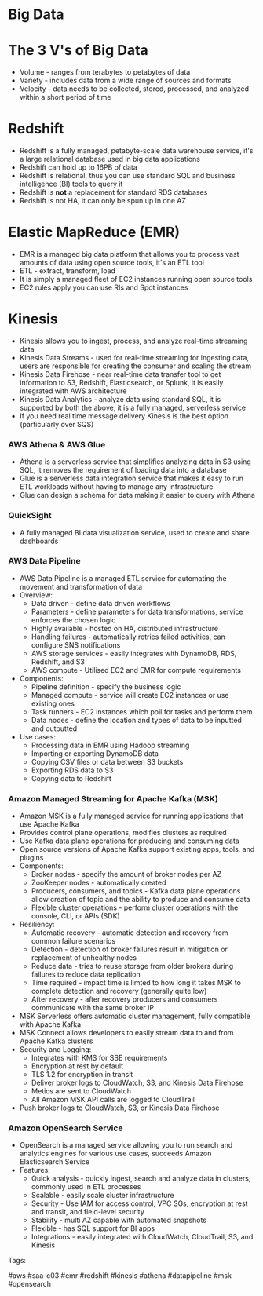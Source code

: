 # Big Data

# The 3 V's of Big Data

* Volume - ranges from terabytes to petabytes of data
* Variety - includes data from a wide range of sources and formats
* Velocity - data needs to be collected, stored, processed, and analyzed
  within a short period of time

# Redshift

* Redshift is a fully managed, petabyte-scale data warehouse service,
  it's a large relational database used in big data applications
* Redshift can hold up to 16PB of data
* Redshift is relational, thus you can use standard SQL and business
  intelligence (BI) tools to query it
* Redshift is **not** a replacement for standard RDS databases
* Redshift is not HA, it can only be spun up in one AZ

# Elastic MapReduce (EMR)

* EMR is a managed big data platform that allows you to process vast
  amounts of data using open source tools, it's an ETL tool
* ETL - extract, transform, load
* It is simply a managed fleet of EC2 instances running open source
  tools
* EC2 rules apply you can use RIs and Spot instances

# Kinesis

* Kinesis allows you to ingest, process, and analyze real-time streaming
  data
* Kinesis Data Streams - used for real-time streaming for ingesting
  data, users are responsible for creating the consumer and scaling the
  stream
* Kinesis Data Firehose - near real-time data transfer tool to get
  information to S3, Redshift, Elasticsearch, or Splunk, it is easily
  integrated with AWS architecture
* Kinesis Data Analytics - analyze data using standard SQL, it is
  supported by both the above, it is a fully managed, serverless
  service
* If you need real time message delivery Kinesis is the best option
  (particularly over SQS)

### AWS Athena & AWS Glue

* Athena is a serverless service that simplifies analyzing data in S3
  using SQL, it removes the requirement of loading data into a database
* Glue is a serverless data integration service that makes it easy to
  run ETL workloads without having to manage any infrastructure
* Glue can design a schema for data making it easier to query with
  Athena

### QuickSight

* A fully managed BI data visualization service, used to create and
  share dashboards

### AWS Data Pipeline

* AWS Data Pipeline is a managed ETL service for automating the movement
  and transformation of data
* Overview:
  * Data driven - define data driven workflows
  * Parameters - define parameters for data transformations, service
    enforces the chosen logic
  * Highly available - hosted on HA, distributed infrastructure
  * Handling failures - automatically retries failed activities, can
    configure SNS notifications
  * AWS storage services - easily integrates with DynamoDB, RDS,
    Redshift, and S3
  * AWS compute - Utilised EC2 and EMR for compute requirements
* Components:
  * Pipeline definition - specify the business logic
  * Managed compute - service will create EC2 instances or use existing
    ones
  * Task runners - EC2 instances which poll for tasks and perform them
  * Data nodes - define the location and types of data to be inputted
    and outputted
* Use cases:
  * Processing data in EMR using Hadoop streaming
  * Importing or exporting DynamoDB data
  * Copying CSV files or data between S3 buckets
  * Exporting RDS data to S3
  * Copying data to Redshift

### Amazon Managed Streaming for Apache Kafka (MSK)

* Amazon MSK is a fully managed service for running applications that
  use Apache Kafka
* Provides control plane operations, modifies clusters as required
* Use Kafka data plane operations for producing and consuming data
* Open source versions of Apache Kafka support existing apps, tools, and
  plugins
* Components:
  * Broker nodes - specify the amount of broker nodes per AZ
  * ZooKeeper nodes - automatically created
  * Producers, consumers, and topics - Kafka data plane operations allow
    creation of topic and the ability to produce and consume data
  * Flexible cluster operations - perform cluster operations with the
    console, CLI, or APIs (SDK)
* Resiliency:
  * Automatic recovery - automatic detection and recovery from common
    failure scenarios
  * Detection - detection of broker failures result in mitigation or
    replacement of unhealthy nodes
  * Reduce data - tries to reuse storage from older brokers during
    failures to reduce data replication
  * Time required - impact time is limted to how long it takes MSK to
    complete detection and recovery (generally quite low)
  * After recovery - after recovery producers and consumers communicate
    with the same broker IP
* MSK Serverless offers automatic cluster management, fully compatible
  with Apache Kafka
* MSK Connect allows developers to easily stream data to and from Apache
  Kafka clusters
* Security and Logging:
  * Integrates with KMS for SSE requirements
  * Encryption at rest by default
  * TLS 1.2 for encryption in transit
  * Deliver broker logs to CloudWatch, S3, and Kinesis Data Firehose
  * Metics are sent to CloudWatch
  * All Amazon MSK API calls are logged to CloudTrail
* Push broker logs to CloudWatch, S3, or Kinesis Data Firehose

### Amazon OpenSearch Service

* OpenSearch is a managed service allowing you to run search and
  analytics engines for various use cases, succeeds Amazon Elasticsearch
  Service
* Features:
  * Quick analysis - quickly ingest, search and analyze data in
    clusters, commonly used in ETL processes
  * Scalable - easily scale cluster infrastructure
  * Security - Use IAM for access control, VPC SGs, encryption at rest
    and transit, and field-level security
  * Stability - multi AZ capable with automated snapshots
  * Flexible - has SQL support for BI apps
  * Integrations - easily integrated with CloudWatch, CloudTrail, S3,
    and Kinesis

Tags:

  #aws #saa-c03 #emr #redshift #kinesis #athena #datapipeline #msk
  #opensearch 
